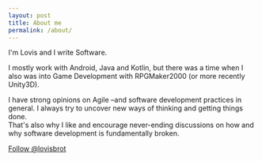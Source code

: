 ```yaml
---
layout: post
title: About me
permalink: /about/
---
```


I'm Lovis and I write Software.

I mostly work with Android, Java and Kotlin, but there was a time when I also was into Game Development with RPGMaker2000 (or more recently Unity3D).

I have strong opinions on Agile &ndash;and software development practices in general.
I always try to uncover new ways of thinking and getting things done.  
That's also why I like and encourage never-ending discussions on how and why software development is fundamentally broken.


<a href="https://twitter.com/lovisbrot" class="twitter-follow-button" data-show-count="false" data-size="large">Follow @lovisbrot</a>


<script>!function(d,s,id){var js,fjs=d.getElementsByTagName(s)[0],p=/^http:/.test(d.location)?'http':'https';if(!d.getElementById(id)){js=d.createElement(s);js.id=id;js.src=p+'://platform.twitter.com/widgets.js';fjs.parentNode.insertBefore(js,fjs);}}(document, 'script', 'twitter-wjs');</script>
